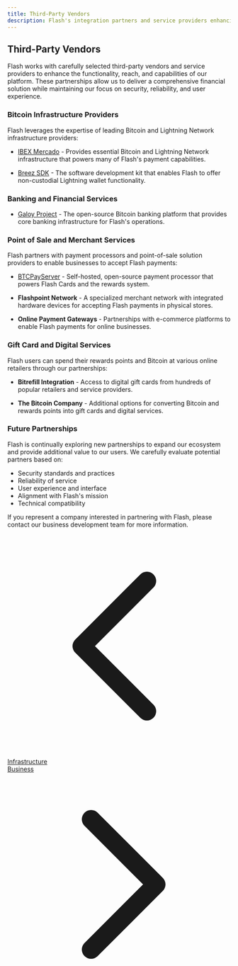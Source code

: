 ```yaml
---
title: Third-Party Vendors
description: Flash's integration partners and service providers enhancing the ecosystem
---
```


## Third-Party Vendors

Flash works with carefully selected third-party vendors and service providers to enhance the functionality, reach, and capabilities of our platform. These partnerships allow us to deliver a comprehensive financial solution while maintaining our focus on security, reliability, and user experience.

### Bitcoin Infrastructure Providers

Flash leverages the expertise of leading Bitcoin and Lightning Network infrastructure providers:

- [IBEX Mercado](ibex-mercado) - Provides essential Bitcoin and Lightning Network infrastructure that powers many of Flash's payment capabilities.

- [Breez SDK](breez-sdk) - The software development kit that enables Flash to offer non-custodial Lightning wallet functionality.

### Banking and Financial Services

- [Galoy Project](galoy-project) - The open-source Bitcoin banking platform that provides core banking infrastructure for Flash's operations.

### Point of Sale and Merchant Services

Flash partners with payment processors and point-of-sale solution providers to enable businesses to accept Flash payments:

- [BTCPayServer](btcpay-server) - Self-hosted, open-source payment processor that powers Flash Cards and the rewards system.

- **Flashpoint Network** - A specialized merchant network with integrated hardware devices for accepting Flash payments in physical stores.

- **Online Payment Gateways** - Partnerships with e-commerce platforms to enable Flash payments for online businesses.

### Gift Card and Digital Services

Flash users can spend their rewards points and Bitcoin at various online retailers through our partnerships:

- **Bitrefill Integration** - Access to digital gift cards from hundreds of popular retailers and service providers.

- **The Bitcoin Company** - Additional options for converting Bitcoin and rewards points into gift cards and digital services.

### Future Partnerships

Flash is continually exploring new partnerships to expand our ecosystem and provide additional value to our users. We carefully evaluate potential partners based on:

- Security standards and practices
- Reliability of service
- User experience and interface
- Alignment with Flash's mission
- Technical compatibility

If you represent a company interested in partnering with Flash, please contact our business development team for more information.

<!-- Navigation links -->
<div class="flex justify-between items-center mt-8 pt-4 border-t border-zinc-200 dark:border-zinc-700">
  <div class="w-1/3 text-left">
    <a href="infrastructure" class="inline-flex items-center bg-purple-600 hover:bg-purple-700 text-white rounded-md transition-colors px-4 py-2 text-sm font-medium shadow-sm hover:shadow-md">
      <svg xmlns="http://www.w3.org/2000/svg" class="h-4 w-4 mr-2" fill="none" viewBox="0 0 24 24" stroke="currentColor">
        <path stroke-linecap="round" stroke-linejoin="round" stroke-width="2" d="M15 19l-7-7 7-7" />
      </svg>
      Infrastructure
    </a>
  </div>
  <div class="w-1/3 text-center">
    <!-- Optional center content -->
  </div>
  <div class="w-1/3 text-right">
    <a href="business" class="inline-flex items-center bg-purple-600 hover:bg-purple-700 text-white rounded-md transition-colors px-4 py-2 text-sm font-medium shadow-sm hover:shadow-md">
      Business
      <svg xmlns="http://www.w3.org/2000/svg" class="h-4 w-4 ml-2" fill="none" viewBox="0 0 24 24" stroke="currentColor">
        <path stroke-linecap="round" stroke-linejoin="round" stroke-width="2" d="M9 5l7 7-7 7" />
      </svg>
    </a>
  </div>
</div> 